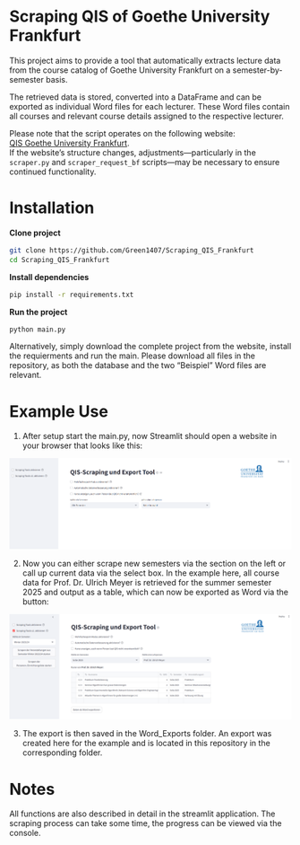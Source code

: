 # Scraping QIS of Goethe University Frankfurt  

This project aims to provide a tool that automatically extracts lecture data from the course catalog of Goethe University Frankfurt on a semester-by-semester basis.  

The retrieved data is stored, converted into a DataFrame and can be exported as individual Word files for each lecturer. These Word files contain all courses and relevant course details assigned to the respective lecturer.  

Please note that the script operates on the following website:  
[QIS Goethe University Frankfurt](https://qis.server.uni-frankfurt.de/qisserver/rds?state=user&type=0&category=auth.redirect).  
If the website’s structure changes, adjustments—particularly in the `scraper.py` and `scraper_request_bf` scripts—may be necessary to ensure continued functionality.  

# Installation
**Clone project**
```bash
git clone https://github.com/Green1407/Scraping_QIS_Frankfurt
cd Scraping_QIS_Frankfurt
```

**Install dependencies**
```bash
pip install -r requirements.txt
```

**Run the project**
```bash
python main.py
```

Alternatively, simply download the complete project from the website, install the requierments and run the main. Please download all files in the repository, as both the database and the two “Beispiel” Word files are relevant.

# Example Use
1. After setup start the main.py, now Streamlit should open a website in your browser that looks like this:

![Screenshot of the application](example_images/startbildschirm.PNG) 

2. Now you can either scrape new semesters via the section on the left or call up current data via the select box. In the example here, all course data for Prof. Dr. Ulrich Meyer is retrieved for the summer semester 2025 and output as a table, which can now be exported as Word via the button:

![Screenshot of the application](example_images/example1.PNG) 

3. The export is then saved in the Word_Exports folder. An export was created here for the example and is located in this repository in the corresponding folder.

# Notes
All functions are also described in detail in the streamlit application.
The scraping process can take some time, the progress can be viewed via the console.
